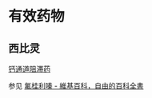 # 有效药物

## 西比灵

[钙通道阻滞药](https://zh.wikipedia.org/wiki/%E9%92%99%E9%80%9A%E9%81%93%E9%98%BB%E6%BB%9E%E8%8D%AF "钙通道阻滞药")

参见 [氟桂利嗪 - 維基百科，自由的百科全書](https://zh.wikipedia.org/zh-tw/%E6%B0%9F%E6%A1%82%E5%88%A9%E5%97%AA)
